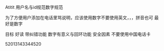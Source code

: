Atitit 用户名与id规范数字规范

为了方便用户添加在电话里骂说明，应该使用数字不要使用英文，，，拼音也可
最好是数字


目标
好读
带纠错功能   数字有意义与回环功能
安全因素 不要使用中国电话卡

52013143344520

